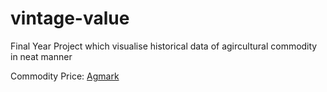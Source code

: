 # vintage-value
Final Year Project which visualise historical data of agircultural commodity in neat manner

Commodity Price: [Agmark](https://agmarknet.gov.in/)